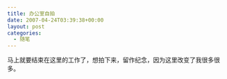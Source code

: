 ```yaml
---
title: 办公室自拍
date: 2007-04-24T03:39:38+00:00
layout: post
categories:
  - 随笔
---
```


马上就要结束在这里的工作了，想拍下来，留作纪念，因为这里改变了我很多很多。